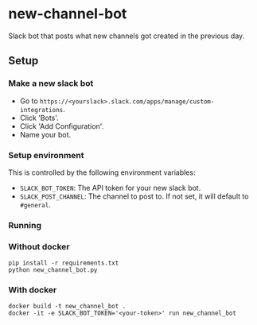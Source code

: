 # new-channel-bot
Slack bot that posts what new channels got created in the previous day.

## Setup

### Make a new slack bot
- Go to `https://<yourslack>.slack.com/apps/manage/custom-integrations`.
- Click 'Bots'.
- Click 'Add Configuration'.
- Name your bot.

### Setup environment
This is controlled by the following environment variables:

- `SLACK_BOT_TOKEN`: The API token for your new slack bot.
- `SLACK_POST_CHANNEL`: The channel to post to. If not set, it will default to `#general`.

### Running

### Without docker
```
pip install -r requirements.txt
python new_channel_bot.py
```

### With docker
```
docker build -t new_channel_bot .
docker -it -e SLACK_BOT_TOKEN='<your-token>' run new_channel_bot
```
